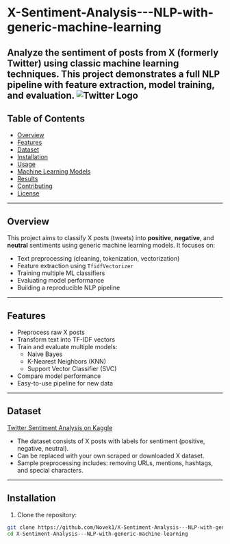 # X-Sentiment-Analysis---NLP-with-generic-machine-learning
Analyze the sentiment of posts from X (formerly Twitter) using classic machine learning techniques. This project demonstrates a full NLP pipeline with feature extraction, model training, and evaluation.
![Twitter Logo](https://upload.wikimedia.org/wikipedia/commons/b/b7/X_logo.jpg)
---

## Table of Contents

- [Overview](#overview)  
- [Features](#features)  
- [Dataset](#dataset)  
- [Installation](#installation)  
- [Usage](#usage)  
- [Machine Learning Models](#machine-learning-models)  
- [Results](#results)  
- [Contributing](#contributing)  
- [License](#license)  

---

## Overview

This project aims to classify X posts (tweets) into **positive**, **negative**, and **neutral** sentiments using generic machine learning models. It focuses on:

- Text preprocessing (cleaning, tokenization, vectorization)  
- Feature extraction using `TfidfVectorizer`  
- Training multiple ML classifiers  
- Evaluating model performance  
- Building a reproducible NLP pipeline  

---

## Features

- Preprocess raw X posts  
- Transform text into TF-IDF vectors  
- Train and evaluate multiple models:
  - Naive Bayes  
  - K-Nearest Neighbors (KNN)  
  - Support Vector Classifier (SVC)  
- Compare model performance  
- Easy-to-use pipeline for new data  

---

## Dataset
[Twitter Sentiment Analysis on Kaggle ](https://www.kaggle.com/datasets/jp797498e/twitter-entity-sentiment-analysis#:~:text=more_vert-,Twitter%20Sentiment%20Analysis,-Entity%2Dlevel%20sentiment)  
- The dataset consists of X posts with labels for sentiment (positive, negative, neutral).  
- Can be replaced with your own scraped or downloaded X dataset.  
- Sample preprocessing includes: removing URLs, mentions, hashtags, and special characters.  

---

## Installation

1. Clone the repository:

```bash
git clone https://github.com/Novek1/X-Sentiment-Analysis---NLP-with-generic-machine-learning.git
cd X-Sentiment-Analysis---NLP-with-generic-machine-learning
